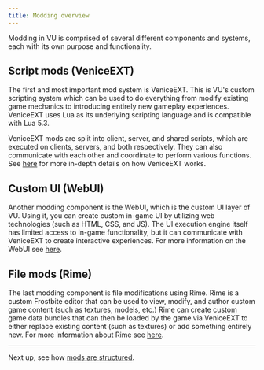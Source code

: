 ```yaml
---
title: Modding overview
---
```


Modding in VU is comprised of several different components and systems, each with its own purpose and functionality.

## Script mods (VeniceEXT)

The first and most important mod system is VeniceEXT. This is VU's custom scripting system which can be used to do everything from modify existing game mechanics to introducing entirely new gameplay experiences. VeniceEXT uses Lua as its underlying scripting language and is compatible with Lua 5.3. 

VeniceEXT mods are split into client, server, and shared scripts, which are executed on clients, servers, and both respectively. They can also communicate with each other and coordinate to perform various functions. See [here](/modding/veniceext) for more in-depth details on how VeniceEXT works.

## Custom UI (WebUI)

Another modding component is the WebUI, which is the custom UI layer of VU. Using it, you can create custom in-game UI by utilizing web technologies (such as HTML, CSS, and JS). The UI execution engine itself has limited access to in-game functionality, but it can communicate with VeniceEXT to create interactive experiences. For more information on the WebUI see [here](/modding/webui).

## File mods (Rime)

The last modding component is file modifications using Rime. Rime is a custom Frostbite editor that can be used to view, modify, and author custom game content (such as textures, models, etc.) Rime can create custom game data bundles that can then be loaded by the game via VeniceEXT to either replace existing content (such as textures) or add something entirely new. For more information about Rime see [here](/modding/rime).

---

Next up, see how [mods are structured](/modding/structure).